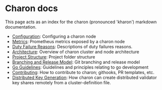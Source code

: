 # Charon docs

This page acts as an index for the charon (pronounced 'kharon') markdown documentation.

- [Configuration](configuration.md): Configuring a charon node
- [Metrics](metrics.md): Prometheus metrics exposed by a charon node
- [Duty Failure Reasons](reasons.md): Descriptions of duty failures reasons.
- [Architecture](architecture.md): Overview of charon cluster and node architecture
- [Project Structure](structure.md): Project folder structure
- [Branching and Release Model](branching.md): Git branching and release model
- [Go Guidelines](goguidelines.md): Guidelines and principles relating to go development
- [Contributing](contributing.md): How to contribute to charon; githooks, PR templates, etc.
- [Distributed Key Generation](dkg.md): How charon can create distributed validator key shares remotely from a cluster-definition file.
